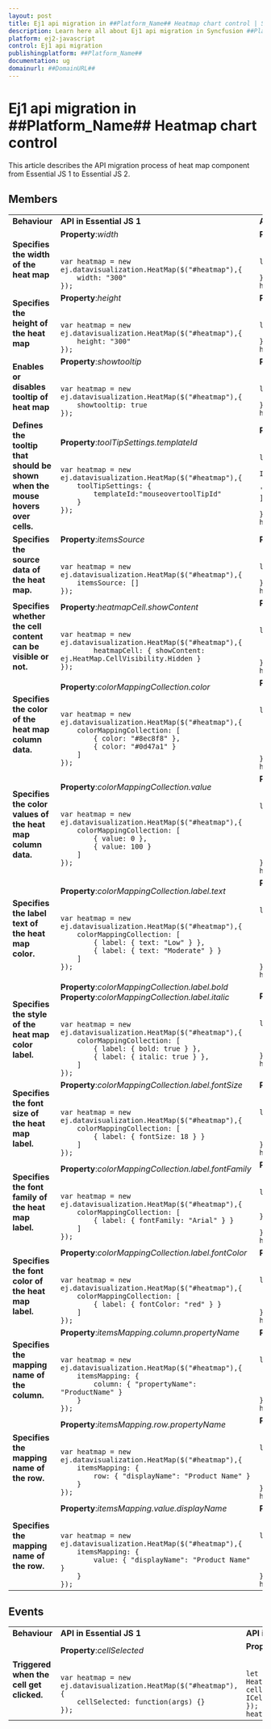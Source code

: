 ```yaml
---
layout: post
title: Ej1 api migration in ##Platform_Name## Heatmap chart control | Syncfusion
description: Learn here all about Ej1 api migration in Syncfusion ##Platform_Name## Heatmap chart control of Syncfusion Essential JS 2 and more.
platform: ej2-javascript
control: Ej1 api migration 
publishingplatform: ##Platform_Name##
documentation: ug
domainurl: ##DomainURL##
---
```


# Ej1 api migration in ##Platform_Name## Heatmap chart control

This article describes the API migration process of heat map component from Essential JS 1 to Essential JS 2.

## Members

<!-- markdownlint-disable MD033 -->
<table>
<tr>
<td><b>Behaviour</b></td>
<td><b>API in Essential JS 1</b></td>
<td><b>API in Essential JS 2</b></td>
</tr>

<tr>
<td><b>Specifies the width of the heat map</b></td>
<td>
<b>Property</b>:<i>width</i>
</br>
</br>
<code>
var heatmap = new ej.datavisualization.HeatMap($("#heatmap"),{
    width: "300"
});
</code>
</td>
<td>
<b>Property</b>:<i>width</i>
</br>
</br>
<code>
let heatmap: HeatMap = new HeatMap({
    width: '650px'
});
heatmap.appendTo('#heatmap');
</code></td>
</tr>

<tr>
<td><b>Specifies the height of the heat map</b></td>
<td>
<b>Property</b>:<i>height</i>
</br>
</br>
<code>
var heatmap = new ej.datavisualization.HeatMap($("#heatmap"),{
    height: "300"
});
</code>
</td>
<td>
<b>Property</b>:<i>height</i>
</br>
</br>
<code>
let heatmap: HeatMap = new HeatMap({
    height: '650px'
});
heatmap.appendTo('#heatmap');
</code></td>
</tr>

<tr>
<td><b>Enables or disables tooltip of heat map</b></td>
<td>
<b>Property</b>:<i>showtooltip</i>
</br>
</br>
<code>
var heatmap = new ej.datavisualization.HeatMap($("#heatmap"),{
    showtooltip: true
});
</code>
</td>
<td>
<b>Property</b>:<i>showTooltip</i>
</br>
</br>
<code>
let heatmap: HeatMap = new HeatMap({
    showTooltip: true
});
heatmap.appendTo('#heatmap');
</code></td>
</tr>

<tr>
<td><b>Defines the tooltip that should be shown when the mouse hovers over cells.</b></td>
<td>
<b>Property</b>:<i>toolTipSettings.templateId</i>
</br>
</br>
<code>
var heatmap = new ej.datavisualization.HeatMap($("#heatmap"),{
    toolTipSettings: {
        templateId:"mouseovertoolTipId"
    }
});
</code>
</td>
<td>
<b>Property</b>:<i>tooltipRender</i>
</br>
</br>
<code>
let heatmap: HeatMap = new HeatMap({
    tooltipRender: (args: ITooltipEventArgs) => {
            args.content = [args.yLabel + ' | ' + args.xLabel + ' : ' + args.value ];
    }
});
heatmap.appendTo('#heatmap');
</code></td>
</tr>

<tr>
<td><b>Specifies the source data of the heat map.</b></td>
<td>
<b>Property</b>:<i>itemsSource</i>
</br>
</br>
<code>
var heatmap = new ej.datavisualization.HeatMap($("#heatmap"),{
    itemsSource: []
});
</code>
</td>
<td>
<b>Property</b>:<i>dataSource</i>
</br>
</br>
<code>
let heatmap: HeatMap = new HeatMap({
    dataSource: []
});
heatmap.appendTo('#heatmap');
</code></td>
</tr>

<tr>
<td><b>Specifies whether the cell content can be visible or not.</b></td>
<td>
<b>Property</b>:<i>heatmapCell.showContent</i>
</br>
</br>
<code>
var heatmap = new ej.datavisualization.HeatMap($("#heatmap"),{
        heatmapCell: { showContent: ej.HeatMap.CellVisibility.Hidden }
});
</code>
</td>
<td>
<b>Property</b>:<i>cellSettings.showLabel</i>
</br>
</br>
<code>
let heatmap: HeatMap = new HeatMap({
    cellSettings: {
          showLabel: false
        },
});
heatmap.appendTo('#heatmap');
</code></td>
</tr>

<tr>
<td><b>Specifies the color of the heat map column data.</b></td>
<td>
<b>Property</b>:<i>colorMappingCollection.color</i>
</br>
</br>
<code>
var heatmap = new ej.datavisualization.HeatMap($("#heatmap"),{
    colorMappingCollection: [
        { color: "#8ec8f8" },
        { color: "#0d47a1" }
    ]
});
</code>
</td>
<td>
<b>Property</b>:<i>paletteSettings.palette.color</i>
</br>
</br>
<code>
let heatmap: HeatMap = new HeatMap({
    paletteSettings: {
                palette: [
                { color: '#C06C84'},
            ]
        }
});
heatmap.appendTo('#heatmap');
</code></td>
</tr>

<tr>
<td><b>Specifies the color values of the heat map column data.</b></td>
<td>
<b>Property</b>:<i>colorMappingCollection.value</i>
</br>
</br>
<code>
var heatmap = new ej.datavisualization.HeatMap($("#heatmap"),{
    colorMappingCollection: [
        { value: 0 },
        { value: 100 }
    ]
});
</code>
</td>
<td>
<b>Property</b>:<i>paletteSettings.palette.value</i>
</br>
</br>
<code>
let heatmap: HeatMap = new HeatMap({
    paletteSettings: {
                palette: [
                { value: 50 },
                { value: 100 }
            ]
        }
});
heatmap.appendTo('#heatmap');
</code></td>
</tr>

<tr>
<td><b>Specifies the label text of the heat map color.</b></td>
<td>
<b>Property</b>:<i>colorMappingCollection.label.text</i>
</br>
</br>
<code>
var heatmap = new ej.datavisualization.HeatMap($("#heatmap"),{
    colorMappingCollection: [
        { label: { text: "Low" } },
        { label: { text: "Moderate" } }
    ]
});
</code>
</td>
<td>
<b>Property</b>:<i>paletteSettings.palette.label</i>
</br>
</br>
<code>
let heatmap: HeatMap = new HeatMap({
    paletteSettings: {
                palette: [
                { label:'Low' },
                { label:'Moderate' }
            ]
        }
});
heatmap.appendTo('#heatmap');
</code></td>
</tr>

<tr>
<td><b>Specifies the style of the heat map color label.</b></td>
<td>
<b>Property</b>:<i>colorMappingCollection.label.bold</i>
<b>Property</b>:<i>colorMappingCollection.label.italic</i>
</br>
</br>
<code>
var heatmap = new ej.datavisualization.HeatMap($("#heatmap"),{
    colorMappingCollection: [
        { label: { bold: true } },
        { label: { italic: true } },
    ]
});
</code>
</td>
<td>
<b>Property</b>:<i>legendSettings.textStyle.fontStyle</i>
</br>
</br>
<code>
let heatmap: HeatMap = new HeatMap({
    legendSettings: {
        textStyle: { fontStyle:'bold' }
    }
});
heatmap.appendTo('#heatmap');
</code></td>
</tr>

<tr>
<td><b>Specifies the font size of the heat map label.</b></td>
<td>
<b>Property</b>:<i>colorMappingCollection.label.fontSize</i>
</br>
</br>
<code>
var heatmap = new ej.datavisualization.HeatMap($("#heatmap"),{
    colorMappingCollection: [
        { label: { fontSize: 18 } }
    ]
});
</code>
</td>
<td>
<b>Property</b>:<i>legendSettings.textStyle.size</i>
</br>
</br>
<code>
let heatmap: HeatMap = new HeatMap({
    legendSettings: {
        textStyle: { size: 18 }
    }
});
heatmap.appendTo('#heatmap');
</code></td>
</tr>

<tr>
<td><b>Specifies the font family of the heat map label.</b></td>
<td>
<b>Property</b>:<i>colorMappingCollection.label.fontFamily</i>
</br>
</br>
<code>
var heatmap = new ej.datavisualization.HeatMap($("#heatmap"),{
    colorMappingCollection: [
        { label: { fontFamily: "Arial" } }
    ]
});
</code>
</td>
<td>
<b>Property</b>:<i>legendSettings.textStyle.fontFamily</i>
</br>
</br>
<code>
let heatmap: HeatMap = new HeatMap({
    legendSettings: {
        textStyle: { fontFamily: 'Arial' }
    }
});
heatmap.appendTo('#heatmap');
</code></td>
</tr>

<tr>
<td><b>Specifies the font color of the heat map label.</b></td>
<td>
<b>Property</b>:<i>colorMappingCollection.label.fontColor</i>
</br>
</br>
<code>
var heatmap = new ej.datavisualization.HeatMap($("#heatmap"),{
    colorMappingCollection: [
        { label: { fontColor: "red" } }
    ]
});
</code>
</td>
<td>
<b>Property</b>:<i>legendSettings.textStyle.fontFamily</i>
</br>
</br>
<code>
let heatmap: HeatMap = new HeatMap({
    legendSettings: {
        textStyle: { color: 'red' }
    }
});
heatmap.appendTo('#heatmap');
</code></td>
</tr>

<tr>
<td><b>Specifies the mapping name of the column.</b></td>
<td>
<b>Property</b>:<i>itemsMapping.column.propertyName</i>
</br>
</br>
<code>
var heatmap = new ej.datavisualization.HeatMap($("#heatmap"),{
    itemsMapping: {
        column: { "propertyName": "ProductName" }
    }
});
</code>
</td>
<td>
<b>Property</b>:<i>dataSource.yDataMapping</i>
</br>
</br>
<code>
let heatmap: HeatMap = new HeatMap({
    dataSource: heatmapData,
    dataSourceSettings: {
            yDataMapping: 'columnid'
        }
});
heatmap.appendTo('#heatmap');
</code></td>
</tr>

<tr>
<td><b>Specifies the mapping name of the row.</b></td>
<td>
<b>Property</b>:<i>itemsMapping.row.propertyName</i>
</br>
</br>
<code>
var heatmap = new ej.datavisualization.HeatMap($("#heatmap"),{
    itemsMapping: {
        row: { "displayName": "Product Name" }
    }
});
</code>
</td>
<td>
<b>Property</b>:<i>dataSource.xDataMapping</i>
</br>
</br>
<code>
let heatmap: HeatMap = new HeatMap({
    dataSource: heatmapData,
    dataSourceSettings: {
            xDataMapping: 'rowid'
        }
});
heatmap.appendTo('#heatmap');
</code></td>
</tr>

<tr>
<td><b>Specifies the mapping name of the row.</b></td>
<td>
<b>Property</b>:<i>itemsMapping.value.displayName</i>
</br>
</br>
<code>
var heatmap = new ej.datavisualization.HeatMap($("#heatmap"),{
    itemsMapping: {
        value: { "displayName": "Product Name" }
    }
});
</code>
</td>
<td>
<b>Property</b>:<i>dataSource.valueMapping</i>
</br>
</br>
<code>
let heatmap: HeatMap = new HeatMap({
    dataSource: heatmapData,
    dataSourceSettings: {
            valueMapping: 'value'
        }
});
heatmap.appendTo('#heatmap');
</code></td>
</tr>
</table>

## Events

<!-- markdownlint-disable MD033 -->
<table>
<tr>
<td><b>Behaviour</b></td>
<td><b>API in Essential JS 1</b></td>
<td><b>API in Essential JS 2</b></td>
</tr>

<tr>
<td><b>Triggered when the cell get clicked.</b></td>
<td>
<b>Property</b>:<i>cellSelected</i>
</br>
</br>
<code>
var heatmap = new ej.datavisualization.HeatMap($("#heatmap"),{
    cellSelected: function(args) {}
});
</code>
</td>
<td>
<b>Property</b>:<i>cellClick</i>
</br>
</br>
<code>
let heatmap: HeatMap = new HeatMap({
cellClick: (args: ICellClickEventArgs) => {},
});
heatmap.appendTo('#heatmap');
</code></td>
</tr>
</table>

